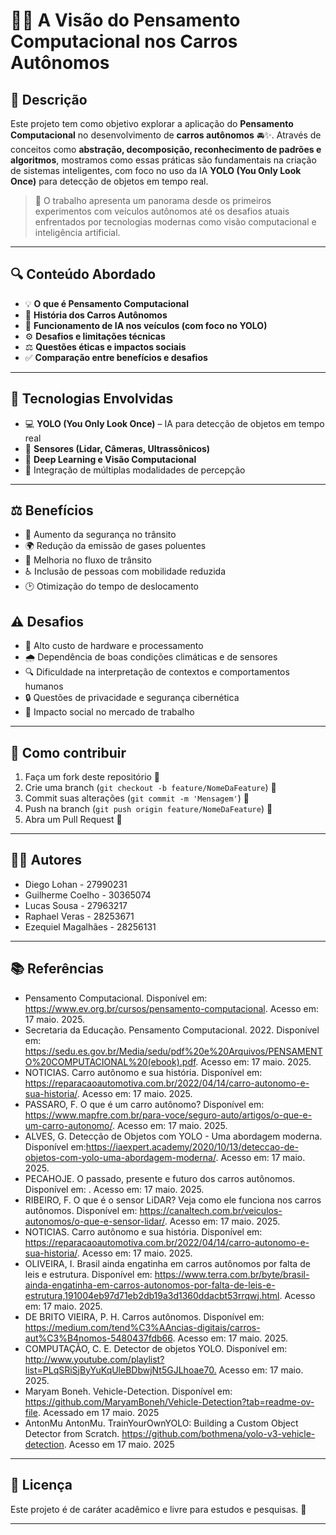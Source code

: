 # 🚗🤖 A Visão do Pensamento Computacional nos Carros Autônomos

## 📝 Descrição

Este projeto tem como objetivo explorar a aplicação do **Pensamento Computacional** no desenvolvimento de **carros autônomos** 🚘✨. Através de conceitos como **abstração, decomposição, reconhecimento de padrões e algoritmos**, mostramos como essas práticas são fundamentais na criação de sistemas inteligentes, com foco no uso da IA **YOLO (You Only Look Once)** para detecção de objetos em tempo real.

> 🚦 O trabalho apresenta um panorama desde os primeiros experimentos com veículos autônomos até os desafios atuais enfrentados por tecnologias modernas como visão computacional e inteligência artificial.

---

## 🔍 Conteúdo Abordado

* 💡 **O que é Pensamento Computacional**
* 🚗 **História dos Carros Autônomos**
* 🤖 **Funcionamento de IA nos veículos (com foco no YOLO)**
* ⚙️ **Desafios e limitações técnicas**
* ⚖️ **Questões éticas e impactos sociais**
* ✅ **Comparação entre benefícios e desafios**

---

## 🧠 Tecnologias Envolvidas

* 💻 **YOLO (You Only Look Once)** – IA para detecção de objetos em tempo real
* 📡 **Sensores (Lidar, Câmeras, Ultrassônicos)**
* 🧠 **Deep Learning e Visão Computacional**
* 🔗 Integração de múltiplas modalidades de percepção

---

## ⚖️ Benefícios

* 🔐 Aumento da segurança no trânsito
* 🌍 Redução da emissão de gases poluentes
* 🚦 Melhoria no fluxo de trânsito
* ♿ Inclusão de pessoas com mobilidade reduzida
* 🕑 Otimização do tempo de deslocamento

## ⚠️ Desafios

* 🚀 Alto custo de hardware e processamento
* 🌧️ Dependência de boas condições climáticas e de sensores
* 🔍 Dificuldade na interpretação de contextos e comportamentos humanos
* 🔒 Questões de privacidade e segurança cibernética
* 👥 Impacto social no mercado de trabalho

---

## 🚀 Como contribuir

1. Faça um fork deste repositório 🍴
2. Crie uma branch (`git checkout -b feature/NomeDaFeature`) 🌿
3. Commit suas alterações (`git commit -m 'Mensagem'`) 💾
4. Push na branch (`git push origin feature/NomeDaFeature`) 🚀
5. Abra um Pull Request 📨

---

## 👨‍💻 Autores

* Diego Lohan - 27990231
* Guilherme Coelho - 30365074
* Lucas Sousa - 27963217
* Raphael Veras - 28253671
* Ezequiel Magalhães - 28256131

---

## 📚 Referências

* Pensamento Computacional. Disponível em: <https://www.ev.org.br/cursos/pensamento-computacional>. Acesso em: 17 maio. 2025.
* Secretaria da Educação. Pensamento Computacional. 2022. Disponível em: <https://sedu.es.gov.br/Media/sedu/pdf%20e%20Arquivos/PENSAMENTO%20COMPUTACIONAL%20(ebook).pdf>. Acesso em: 17 maio. 2025.
* NOTICIAS. Carro autônomo e sua história. Disponível em: <https://reparacaoautomotiva.com.br/2022/04/14/carro-autonomo-e-sua-historia/>. Acesso em: 17 maio. 2025.
* PASSARO, F. O que é um carro autônomo? Disponível em: <https://www.mapfre.com.br/para-voce/seguro-auto/artigos/o-que-e-um-carro-autonomo/>. Acesso em: 17 maio. 2025.
* ALVES, G. Detecção de Objetos com YOLO - Uma abordagem moderna. Disponível em:<https://iaexpert.academy/2020/10/13/deteccao-de-objetos-com-yolo-uma-abordagem-moderna/>. Acesso em: 17 maio. 2025.
* PECAHOJE. O passado, presente e futuro dos carros autônomos. Disponível em: . Acesso em: 17 maio. 2025.
* RIBEIRO, F. O que é o sensor LiDAR? Veja como ele funciona nos carros autônomos. Disponível em: <https://canaltech.com.br/veiculos-autonomos/o-que-e-sensor-lidar/>. Acesso em: 17 maio. 2025.
* NOTICIAS. Carro autônomo e sua história. Disponível em: <https://reparacaoautomotiva.com.br/2022/04/14/carro-autonomo-e-sua-historia/>. Acesso em: 17 maio. 2025.
* OLIVEIRA, I. Brasil ainda engatinha em carros autônomos por falta de leis e estrutura. Disponível em: <https://www.terra.com.br/byte/brasil-ainda-engatinha-em-carros-autonomos-por-falta-de-leis-e-estrutura,191004eb97d71eb2db19a3d1360ddacbt53rrqwj.html>. Acesso em: 17 maio. 2025.
* DE BRITO VIEIRA, P. H. Carros autônomos. Disponível em: <https://medium.com/tend%C3%AAncias-digitais/carros-aut%C3%B4nomos-5480437fdb66>. Acesso em: 17 maio. 2025.
* COMPUTAÇÃO, C. E. Detector de objetos YOLO. Disponível em: <http://www.youtube.com/playlist?list=PLqSRiSjByYuKqUleBDbwjNt5GJLhoae70.> Acesso em: 17 maio. 2025.
* Maryam Boneh. Vehicle-Detection. Disponível em: <https://github.com/MaryamBoneh/Vehicle-Detection?tab=readme-ov-file>. Acessado em 17 maio. 2025
* AntonMu AntonMu. TrainYourOwnYOLO: Building a Custom Object Detector from Scratch. <https://github.com/bothmena/yolo-v3-vehicle-detection>. Acesso em 17 maio. 2025


---

## 📜 Licença

Este projeto é de caráter acadêmico e livre para estudos e pesquisas. 🚀

---
